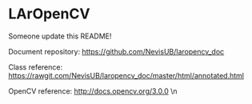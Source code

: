 # LArOpenCV

Someone update this README!

Document repository: https://github.com/NevisUB/laropencv_doc

Class reference: https://rawgit.com/NevisUB/laropencv_doc/master/html/annotated.html

OpenCV reference: http://docs.opencv.org/3.0.0 \n
